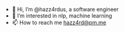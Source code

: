 - 👋 Hi, I’m @hazz4rdus, a software engineer
- 👀 I’m interested in nlp, machine learning
- 📫 How to reach me hazz4rd@pm.me

<!---
hazz4rdus/hazz4rdus is a ✨ special ✨ repository because its `README.md` (this file) appears on your GitHub profile.
You can click the Preview link to take a look at your changes.
--->
